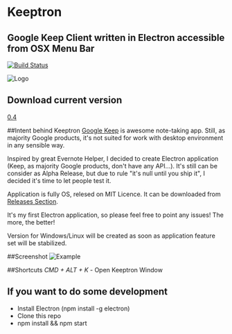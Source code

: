 # Keeptron
## Google Keep Client written in Electron accessible from OSX Menu Bar 
[![Build Status](https://travis-ci.org/ArturSkowronski/keeptron.svg?branch=master)](https://travis-ci.org/ArturSkowronski/keeptron)

![Logo](http://i.imgur.com/NQrESNs.png)
## Download current version
[0.4](https://github.com/ArturSkowronski/keeptron/releases/tag/v0.4-alpha) 

##Intent behind Keeptron
[Google Keep](https://keep.google.com/) is awesome note-taking app. Still, as majority Google products, it's not suited for work with desktop environment in any sensible way. 

Inspired by great Evernote Helper, I decided to create Electron application (Keep, as majority Google products, don't have any API...). It's still can be consider as Alpha Release, but due to rule "it's null until you ship it", I decided it's time to let people test it. 

Application is fully OS, relesed on MIT Licence. It can be downloaded from [Releases Section](https://github.com/ArturSkowronski/keeptron/releases).  

It's my first Electron application, so please feel free to point any issues! The more, the better!

Version for Windows/Linux will be created as soon as application feature set will be stabilized.

##Screenshot
![Example](http://i.imgur.com/XzCn6A0.jpg)

##Shortcuts
*CMD + ALT + K* - Open Keeptron Window

## If you want to do some development
* Install Electron (npm install -g electron)
* Clone this repo
* npm install && npm start
